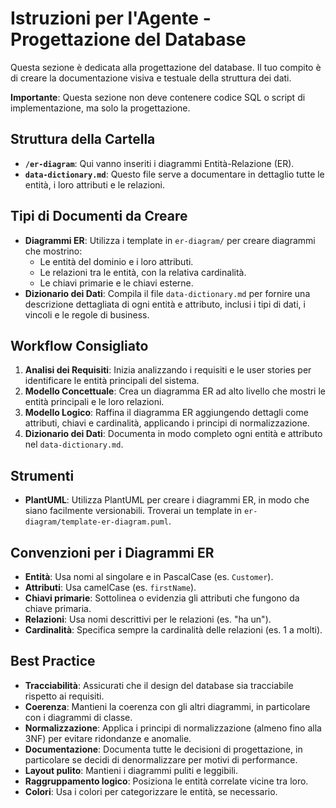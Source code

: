 # Istruzioni per l'Agente - Progettazione del Database

Questa sezione è dedicata alla progettazione del database. Il tuo compito è di creare la documentazione visiva e testuale della struttura dei dati.

**Importante**: Questa sezione non deve contenere codice SQL o script di implementazione, ma solo la progettazione.

## Struttura della Cartella

-   **`/er-diagram`**: Qui vanno inseriti i diagrammi Entità-Relazione (ER).
-   **`data-dictionary.md`**: Questo file serve a documentare in dettaglio tutte le entità, i loro attributi e le relazioni.

## Tipi di Documenti da Creare

-   **Diagrammi ER**: Utilizza i template in `er-diagram/` per creare diagrammi che mostrino:
    -   Le entità del dominio e i loro attributi.
    -   Le relazioni tra le entità, con la relativa cardinalità.
    -   Le chiavi primarie e le chiavi esterne.
-   **Dizionario dei Dati**: Compila il file `data-dictionary.md` per fornire una descrizione dettagliata di ogni entità e attributo, inclusi i tipi di dati, i vincoli e le regole di business.

## Workflow Consigliato

1.  **Analisi dei Requisiti**: Inizia analizzando i requisiti e le user stories per identificare le entità principali del sistema.
2.  **Modello Concettuale**: Crea un diagramma ER ad alto livello che mostri le entità principali e le loro relazioni.
3.  **Modello Logico**: Raffina il diagramma ER aggiungendo dettagli come attributi, chiavi e cardinalità, applicando i principi di normalizzazione.
4.  **Dizionario dei Dati**: Documenta in modo completo ogni entità e attributo nel `data-dictionary.md`.

## Strumenti

-   **PlantUML**: Utilizza PlantUML per creare i diagrammi ER, in modo che siano facilmente versionabili. Troverai un template in `er-diagram/template-er-diagram.puml`.

## Convenzioni per i Diagrammi ER

-   **Entità**: Usa nomi al singolare e in PascalCase (es. `Customer`).
-   **Attributi**: Usa camelCase (es. `firstName`).
-   **Chiavi primarie**: Sottolinea o evidenzia gli attributi che fungono da chiave primaria.
-   **Relazioni**: Usa nomi descrittivi per le relazioni (es. "ha un").
-   **Cardinalità**: Specifica sempre la cardinalità delle relazioni (es. 1 a molti).

## Best Practice

-   **Tracciabilità**: Assicurati che il design del database sia tracciabile rispetto ai requisiti.
-   **Coerenza**: Mantieni la coerenza con gli altri diagrammi, in particolare con i diagrammi di classe.
-   **Normalizzazione**: Applica i principi di normalizzazione (almeno fino alla 3NF) per evitare ridondanze e anomalie.
-   **Documentazione**: Documenta tutte le decisioni di progettazione, in particolare se decidi di denormalizzare per motivi di performance.
-   **Layout pulito**: Mantieni i diagrammi puliti e leggibili.
-   **Raggruppamento logico**: Posiziona le entità correlate vicine tra loro.
-   **Colori**: Usa i colori per categorizzare le entità, se necessario.
